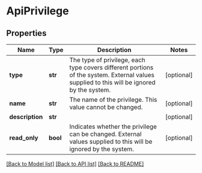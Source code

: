 # ApiPrivilege

## Properties
Name | Type | Description | Notes
------------ | ------------- | ------------- | -------------
**type** | **str** | The type of privilege, each type covers different portions of the system. External values supplied to this will be ignored by the system. | [optional] 
**name** | **str** | The name of the privilege.  This value cannot be changed. | [optional] 
**description** | **str** |  | [optional] 
**read_only** | **bool** | Indicates whether the privilege can be changed. External values supplied to this will be ignored by the system. | [optional] 

[[Back to Model list]](../README.md#documentation-for-models) [[Back to API list]](../README.md#documentation-for-api-endpoints) [[Back to README]](../README.md)

